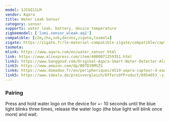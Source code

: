 ```yaml
---
model: SJCGQ11LM
vendor: Aqara
title: Water Leak Sensor
category: sensor
supports: water leak, battery, device temperature
zigbeemodel: ['lumi.sensor_wleak.aq1']
compatible: [z2m,zha,iob,deconz,zigate,tasmota]
zigate: https://zigate.fr/le-materiel-compatible-zigate/compatible/capteurinondation
tasmota: 
mlink: https://www.aqara.com/en/water_sensor.html
link: https://www.aliexpress.com/item/4000071259351.html
link2: https://www.banggood.com/Original-Aqara-Smart-Water-Detector-Alarm-Sensor-Flooding-Sensor-Remote-Alarm-with-APP-From-Xiaomi-Eco-System-p-1174770.html
link3: https://www.amazon.com/dp/B07D39MSZS
link4: https://www.domadoo.fr/en/peripheriques/4519-aqara-capteur-d-eau-zigbee-6970504210257.html
link5: https://www.idealo.de/preisvergleich/OffersOfProduct/6954053_-sjcgq11lm-aqara.html
---
```

### Pairing
Press and hold water logo on the device for +- 10 seconds until the blue light blinks
three times, release the water logo (the blue light will blink once more) and wait.
